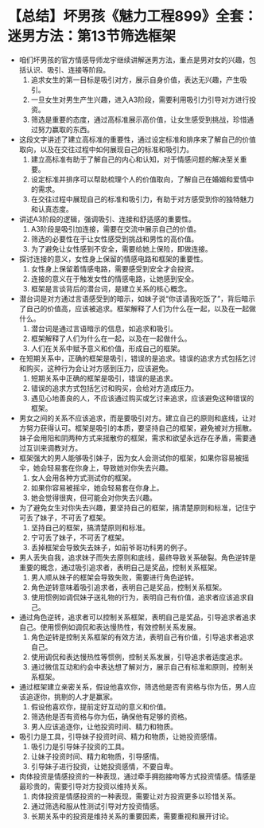 # 【总结】坏男孩《魅力工程899》全套：迷男方法：第13节筛选框架

-   咱们坏男孩的官方情感导师龙宇继续讲解迷男方法，重点是男对女的兴趣，包括认识、吸引、连接等阶段。
    1.  追求女生的第一目标是吸引对方，展示自身价值，表达无兴趣，产生吸引。
    2.  一旦女生对男生产生兴趣，进入A3阶段，需要利用吸引力引导对方进行投资。
    3.  筛选是重要的态度，通过高标准展示高价值，让女生感受到挑战，珍惜通过努力赢取的东西。
-   这段文字讲述了建立高标准的重要性，通过设定标准和排序来了解自己的价值取向，以及在交往过程中如何展现自己的标准和吸引力。
    1.  建立高标准有助于了解自己的内心和认知，对于情感问题的解决至关重要。
    2.  设定标准并排序可以帮助梳理个人的价值取向，了解自己在婚姻和爱情中的需求。
    3.  在交往过程中展现自己的标准和吸引力，有助于对方感受到你的独特魅力和认真态度。
-   讲述A3阶段的逻辑，强调吸引、连接和舒适感的重要性。
    1.  A3阶段是吸引加连接，需要在交流中展示自己的价值。
    2.  筛选的必要性在于让女性感受到挑战和男性的高价值。
    3.  为了避免让女性感到不安全，需要给她上保险，即做连接。
-   探讨连接的意义，女性身上保留的情感电路和框架的重要性。
    1.  女性身上保留着情感电路，需要感受到安全才会投资。
    2.  连接的意义在于触发女性的情感电路，让她感到安全。
    3.  框架是言谈背后的潜台词，是建立关系的核心概念。
-   潜台词是对方通过言语感受到的暗示，如妹子说“你该请我吃饭了”，背后暗示了自己的价值高，应该被追求。框架解释了人们为什么在一起，以及在一起做什么。
    1.  潜台词是通过言语暗示的信息，如追求和吸引。
    2.  框架解释了人们为什么在一起，以及在一起做什么。
    3.  人们在关系中赋予意义和价值，形成自己的框架。
-   在短期关系中，正确的框架是吸引，错误的是追求。错误的追求方式包括乞讨和购买，这种行为会让对方感到压力，应该避免。
    1.  短期关系中正确的框架是吸引，错误的是追求。
    2.  错误的追求方式包括乞讨和购买，会给对方造成压力。
    3.  遇见心地善良的人，不应该通过购买或乞讨来追求，应该避免这种错误的框架。
-   男女之间的关系不应该追求，而是要吸引对方。建立自己的原则和底线，让对方努力获得认可。框架是吸引的本质，要坚持自己的框架，避免被对方摇散。妹子会用阳和阴两种方式来摇散你的框架，需求和欲望永远存在矛盾，需要通过互训来调教对方。
-   框架强大的男人能够吸引妹子，因为女人会测试你的框架，如果你容易被摇伞，她会轻易套在你身上，导致她对你失去兴趣。
    1.  女人会用各种方式测试你的框架。
    2.  如果你容易被摇伞，她会轻易套在你身上。
    3.  她会觉得很爽，但可能会对你失去兴趣。
-   为了避免女生对你失去兴趣，要坚持自己的框架，搞清楚原则和标准，记住宁可丢了妹子，不可丢了框架。
    1.  坚持自己的框架，搞清楚原则和标准。
    2.  宁可丢了妹子，不可丢了框架。
    3.  丢掉框架会导致失去妹子，如前爷哥功科男的例子。
-   男人丢失自我，追求妹子而失去原则和底线，最终导致关系破裂。角色逆转是重要的概念，通过吸引追求者，表明自己是奖品，控制关系框架。
    1.  男人顺从妹子的框架会导致失败，需要进行角色逆转。
    2.  角色逆转意味着吸引追求者，表明自己是奖品，控制关系框架。
    3.  使用惯例如调侃妹子送礼物的行为，表明自己有价值，追求者应该追求自己。
-   通过角色逆转，追求者可以控制关系框架，表明自己是奖品，引导追求者追求自己。使用惯例如调侃和表达慢热性，有效控制关系发展。
    1.  角色逆转是控制关系框架的有效方法，表明自己有价值，引导追求者追求自己。
    2.  使用调侃和表达慢热性等惯例，控制关系发展，引导追求者适度追求。
    3.  通过微信互动和约会中表达想了解对方，展示自己有标准和原则，控制关系框架。
-   通过框架建立亲密关系，假设他喜欢你，筛选他是否有资格与你为伍，男人应该追逐你，挑剔的人才是赢家。
    1.  假设他喜欢你，提前定好互动的意义和价值。
    2.  筛选他是否有资格与你为伍，确保他有足够的资格。
    3.  男人应该追逐你，让他投资时间、精力和物质。
-   吸引力是工具，引导妹子投资时间、精力和物质，让她投资感情。
    1.  吸引力是引导妹子投资的工具。
    2.  让妹子投资时间、精力和物质，引导感情。
    3.  引导妹子进行投资，让她投资感情，不要自卑。
-   肉体投资是情感投资的一种表现，通过牵手拥抱接吻等方式投资情感。情感是最珍贵的，需要引导对方投资以维持关系。
    1.  肉体投资是情感投资的一种表现，需要让对方投资更多以珍惜关系。
    2.  通过筛选和服从性测试引导对方投资情感。
    3.  长期关系中的投资是维持关系的重要因素，需要重视和展开讨论。